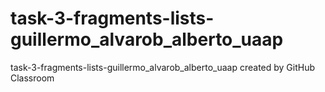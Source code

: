 # task-3-fragments-lists-guillermo_alvarob_alberto_uaap
task-3-fragments-lists-guillermo_alvarob_alberto_uaap created by GitHub Classroom
